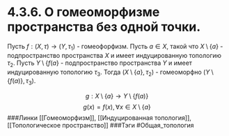 # 4.3.6. О гомеоморфизме пространства без одной точки.
Пусть $f:(X,\tau)\rightarrow(Y,\tau_{1})$ - гомеофорфизм. Пусть $a\in X$, такой что $X\setminus\{a\}$ - подпространство пространства $X$ и имеет индуцированную топологию $\tau_{2}$. Пусть $Y\setminus\{f(a\}$ - подпространство пространства $Y$ и имеет индуцированную топологию $\tau_{3}$. Тогда $(X\setminus\{a\},\tau_{2})$ - гомеоморфно $(Y\setminus\{f(a)\},\tau_{3})$.

$$g:X\setminus\{a\}\rightarrow Y\setminus\{f(a)\}$$
$$g(x)=f(x),\forall x\in X\setminus\{a\}$$
###Линки [[Гомеоморфизм]], [[Индуцированная топология]], [[Топологическое пространство]]
###Тэги 
 #Общая_топология